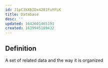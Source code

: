 ```yaml
---
id: J1pC3kX6IDx4281FuYFLK
title: Database
desc: ''
updated: 1642601465191
created: 1639945189432
---
```


## Definition

A set of related data and the way it is organized
